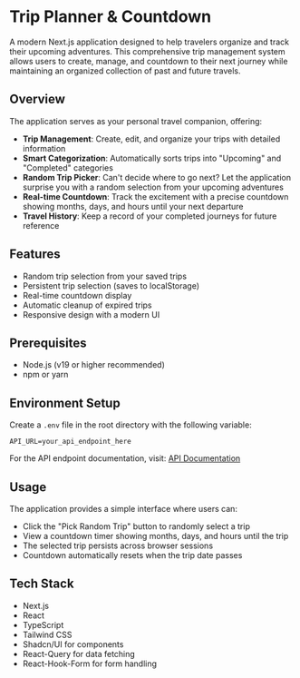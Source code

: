 # Trip Planner & Countdown

A modern Next.js application designed to help travelers organize and track their upcoming adventures. This comprehensive trip management system allows users to create, manage, and countdown to their next journey while maintaining an organized collection of past and future travels.

## Overview

The application serves as your personal travel companion, offering:

- **Trip Management**: Create, edit, and organize your trips with detailed information
- **Smart Categorization**: Automatically sorts trips into "Upcoming" and "Completed" categories
- **Random Trip Picker**: Can't decide where to go next? Let the application surprise you with a random selection from your upcoming adventures
- **Real-time Countdown**: Track the excitement with a precise countdown showing months, days, and hours until your next departure
- **Travel History**: Keep a record of your completed journeys for future reference

## Features

- Random trip selection from your saved trips
- Persistent trip selection (saves to localStorage)
- Real-time countdown display
- Automatic cleanup of expired trips
- Responsive design with a modern UI

## Prerequisites

- Node.js (v19 or higher recommended)
- npm or yarn

## Environment Setup

Create a `.env` file in the root directory with the following variable:

```plaintext
API_URL=your_api_endpoint_here
```

For the API endpoint documentation, visit: [API Documentation](your_api_docs_link_here)

## Usage

The application provides a simple interface where users can:

- Click the "Pick Random Trip" button to randomly select a trip
- View a countdown timer showing months, days, and hours until the trip
- The selected trip persists across browser sessions
- Countdown automatically resets when the trip date passes

## Tech Stack

- Next.js
- React
- TypeScript
- Tailwind CSS
- Shadcn/UI for components
- React-Query for data fetching
- React-Hook-Form for form handling
